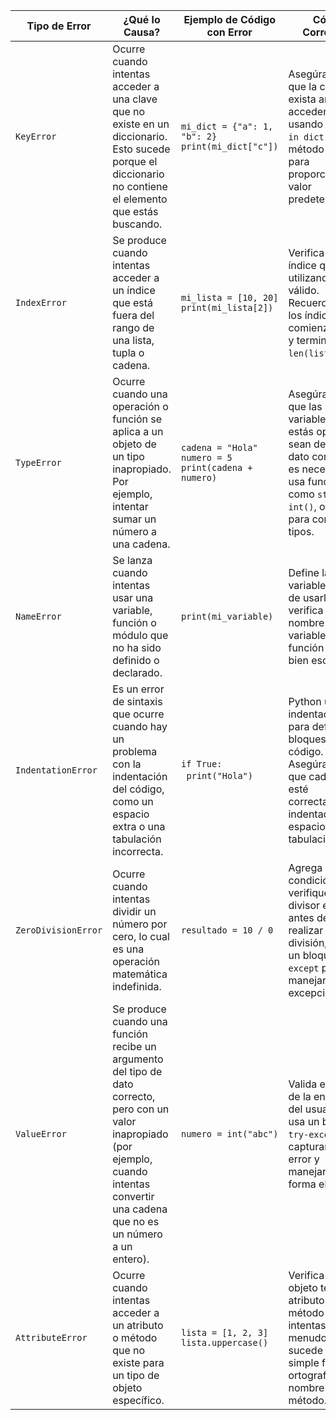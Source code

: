| Tipo de Error | ¿Qué lo Causa? | Ejemplo de Código con Error | Cómo Corregirlo |
|---|---|---|---|
| `KeyError` | Ocurre cuando intentas acceder a una clave que no existe en un diccionario. Esto sucede porque el diccionario no contiene el elemento que estás buscando. | `mi_dict = {"a": 1, "b": 2}`<br>`print(mi_dict["c"])` | Asegúrate de que la clave exista antes de acceder a ella, usando `if key in dict` o el método `.get()` para proporcionar un valor predeterminado. |
| `IndexError` | Se produce cuando intentas acceder a un índice que está fuera del rango de una lista, tupla o cadena. | `mi_lista = [10, 20]`<br>`print(mi_lista[2])` | Verifica que el índice que estás utilizando sea válido. Recuerda que los índices comienzan en 0 y terminan en `len(lista) - 1`. |
| `TypeError` | Ocurre cuando una operación o función se aplica a un objeto de un tipo inapropiado. Por ejemplo, intentar sumar un número a una cadena. | `cadena = "Hola"`<br>`numero = 5`<br>`print(cadena + numero)` | Asegúrate de que las variables que estás operando sean del tipo de dato correcto. Si es necesario, usa funciones como `str()`, `int()`, o `float()` para convertir tipos. |
| `NameError` | Se lanza cuando intentas usar una variable, función o módulo que no ha sido definido o declarado. | `print(mi_variable)` | Define la variable antes de usarla, o verifica que el nombre de la variable o función esté bien escrito. |
| `IndentationError` | Es un error de sintaxis que ocurre cuando hay un problema con la indentación del código, como un espacio extra o una tabulación incorrecta. | `if True:`<br>&nbsp;&nbsp;`print("Hola")` | Python usa la indentación para definir bloques de código. Asegúrate de que cada línea esté correctamente indentada con 4 espacios (o una tabulación). |
| `ZeroDivisionError` | Ocurre cuando intentas dividir un número por cero, lo cual es una operación matemática indefinida. | `resultado = 10 / 0` | Agrega una condición que verifique si el divisor es cero antes de realizar la división, o usa un bloque `try-except` para manejar la excepción. |
| `ValueError` | Se produce cuando una función recibe un argumento del tipo de dato correcto, pero con un valor inapropiado (por ejemplo, cuando intentas convertir una cadena que no es un número a un entero). | `numero = int("abc")` | Valida el valor de la entrada del usuario o usa un bloque `try-except` para capturar este error y manejarlo de forma elegante. |
| `AttributeError` | Ocurre cuando intentas acceder a un atributo o método que no existe para un tipo de objeto específico. | `lista = [1, 2, 3]`<br>`lista.uppercase()` | Verifica que el objeto tenga el atributo o método que intentas usar. A menudo, esto sucede por una simple falta de ortografía en el nombre del método. |
